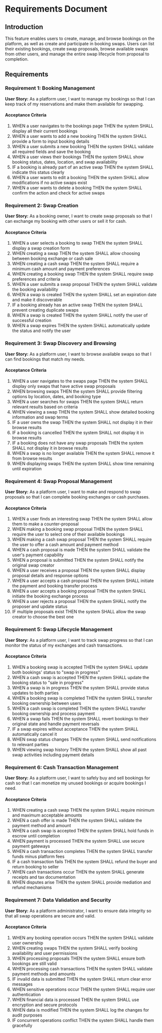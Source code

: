 # Requirements Document

## Introduction

This feature enables users to create, manage, and browse bookings on the platform, as well as create and participate in booking swaps. Users can list their existing bookings, create swap proposals, browse available swaps from other users, and manage the entire swap lifecycle from proposal to completion.

## Requirements

### Requirement 1: Booking Management

**User Story:** As a platform user, I want to manage my bookings so that I can keep track of my reservations and make them available for swapping.

#### Acceptance Criteria

1. WHEN a user navigates to the bookings page THEN the system SHALL display all their current bookings
2. WHEN a user wants to add a new booking THEN the system SHALL provide a form to input booking details
3. WHEN a user submits a new booking THEN the system SHALL validate all required fields and save the booking
4. WHEN a user views their bookings THEN the system SHALL show booking status, dates, location, and swap availability
5. IF a booking is already part of an active swap THEN the system SHALL indicate this status clearly
6. WHEN a user wants to edit a booking THEN the system SHALL allow modifications if no active swaps exist
7. WHEN a user wants to delete a booking THEN the system SHALL confirm the action and check for active swaps

### Requirement 2: Swap Creation

**User Story:** As a booking owner, I want to create swap proposals so that I can exchange my booking with other users or sell it for cash.

#### Acceptance Criteria

1. WHEN a user selects a booking to swap THEN the system SHALL display a swap creation form
2. WHEN creating a swap THEN the system SHALL allow choosing between booking exchange or cash sale
3. WHEN creating a cash swap THEN the system SHALL require a minimum cash amount and payment preferences
4. WHEN creating a booking swap THEN the system SHALL require swap preferences and criteria
5. WHEN a user submits a swap proposal THEN the system SHALL validate the booking availability
6. WHEN a swap is created THEN the system SHALL set an expiration date and make it discoverable
7. IF a booking already has an active swap THEN the system SHALL prevent creating duplicate swaps
8. WHEN a swap is created THEN the system SHALL notify the user of successful creation
9. WHEN a swap expires THEN the system SHALL automatically update the status and notify the user

### Requirement 3: Swap Discovery and Browsing

**User Story:** As a platform user, I want to browse available swaps so that I can find bookings that match my needs.

#### Acceptance Criteria

1. WHEN a user navigates to the swaps page THEN the system SHALL display only swaps that have active swap proposals
2. WHEN browsing swaps THEN the system SHALL provide filtering options by location, dates, and booking type
3. WHEN a user searches for swaps THEN the system SHALL return relevant results based on criteria
4. WHEN viewing a swap THEN the system SHALL show detailed booking information and swap terms
5. IF a user owns the swap THEN the system SHALL not display it in their browse results
6. IF a booking is cancelled THEN the system SHALL not display it in browse results
7. IF a booking does not have any swap proposals THEN the system SHALL not display it in browse results
8. WHEN a swap is no longer available THEN the system SHALL remove it from browse results
9. WHEN displaying swaps THEN the system SHALL show time remaining until expiration

### Requirement 4: Swap Proposal Management

**User Story:** As a platform user, I want to make and respond to swap proposals so that I can complete booking exchanges or cash purchases.

#### Acceptance Criteria

1. WHEN a user finds an interesting swap THEN the system SHALL allow them to make a counter-proposal
2. WHEN making a booking swap proposal THEN the system SHALL require the user to select one of their available bookings
3. WHEN making a cash swap proposal THEN the system SHALL require the user to offer a cash amount and payment method
4. WHEN a cash proposal is made THEN the system SHALL validate the user's payment capability
5. WHEN a proposal is submitted THEN the system SHALL notify the original swap creator
6. WHEN a user receives a proposal THEN the system SHALL display proposal details and response options
7. WHEN a user accepts a cash proposal THEN the system SHALL initiate the payment and booking transfer process
8. WHEN a user accepts a booking proposal THEN the system SHALL initiate the booking exchange process
9. WHEN a user rejects a proposal THEN the system SHALL notify the proposer and update status
10. IF multiple proposals exist THEN the system SHALL allow the swap creator to choose the best one

### Requirement 5: Swap Lifecycle Management

**User Story:** As a platform user, I want to track swap progress so that I can monitor the status of my exchanges and cash transactions.

#### Acceptance Criteria

1. WHEN a booking swap is accepted THEN the system SHALL update both bookings' status to "swap in progress"
2. WHEN a cash swap is accepted THEN the system SHALL update the booking status to "sale in progress"
3. WHEN a swap is in progress THEN the system SHALL provide status updates to both parties
4. WHEN a booking swap is completed THEN the system SHALL transfer booking ownership between users
5. WHEN a cash swap is completed THEN the system SHALL transfer booking ownership and process payment
6. WHEN a swap fails THEN the system SHALL revert bookings to their original state and handle payment reversals
7. IF a swap expires without acceptance THEN the system SHALL automatically cancel it
8. WHEN swap status changes THEN the system SHALL send notifications to relevant parties
9. WHEN viewing swap history THEN the system SHALL show all past swap activities including payment details

### Requirement 6: Cash Transaction Management

**User Story:** As a platform user, I want to safely buy and sell bookings for cash so that I can monetize my unused bookings or acquire bookings I need.

#### Acceptance Criteria

1. WHEN creating a cash swap THEN the system SHALL require minimum and maximum acceptable amounts
2. WHEN a cash offer is made THEN the system SHALL validate the payment method and amount
3. WHEN a cash swap is accepted THEN the system SHALL hold funds in escrow until completion
4. WHEN payment is processed THEN the system SHALL use secure payment gateways
5. WHEN a cash transaction completes THEN the system SHALL transfer funds minus platform fees
6. IF a cash transaction fails THEN the system SHALL refund the buyer and return booking to seller
7. WHEN cash transactions occur THEN the system SHALL generate receipts and tax documentation
8. WHEN disputes arise THEN the system SHALL provide mediation and refund mechanisms

### Requirement 7: Data Validation and Security

**User Story:** As a platform administrator, I want to ensure data integrity so that all swap operations are secure and valid.

#### Acceptance Criteria

1. WHEN any booking operation occurs THEN the system SHALL validate user ownership
2. WHEN creating swaps THEN the system SHALL verify booking availability and user permissions
3. WHEN processing proposals THEN the system SHALL ensure both bookings are still valid
4. WHEN processing cash transactions THEN the system SHALL validate payment methods and amounts
5. IF invalid data is submitted THEN the system SHALL return clear error messages
6. WHEN sensitive operations occur THEN the system SHALL require user authentication
7. WHEN financial data is processed THEN the system SHALL use encryption and secure protocols
8. WHEN data is modified THEN the system SHALL log the changes for audit purposes
9. IF concurrent operations conflict THEN the system SHALL handle them gracefully